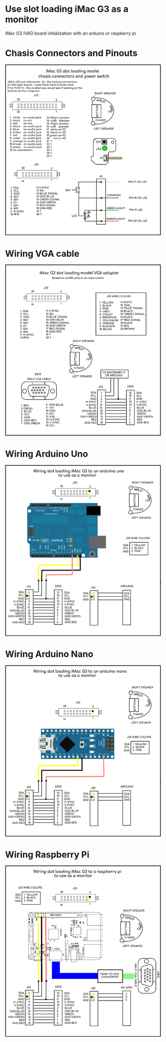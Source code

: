 # Use slot loading iMac G3 as a monitor
iMac G3 IVAD board initialization with an arduino or raspberry pi


Chasis Connectors and Pinouts
======================
![ChasisConnectors](connectors_and_boards.png?raw=true "Chasis connectors")



Wiring VGA cable
================
![VGACable](vga_adapter.png?raw=true "VGA Cable")


Wiring Arduino Uno
================
![WiringArduinoUno](arduino_uno_wiring.png?raw=true "Wiring Arduino Uno")


Wiring Arduino Nano
================
![WiringArduinoNano](arduino_nano_wiring.png?raw=true "Wiring Arduino Nano")


Wiring Raspberry Pi
================
![WiringRPI](raspberry_pi_wiring.png?raw=true "Wiring RPI")
